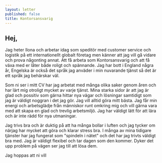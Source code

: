 ```yaml
---
layout: letter
published: false
title: Kontorsansvarig
---
```

## Hej,

Jag heter Ilona och arbetar idag som speditör med customer service och logistik på ett internationellt globalt företag men känner att jag vill gå vidare och prova någonting annat. Att få arbeta som Kontorsansvarig och att få växa med er låter både roligt och spännande. Jag har bott i England några år, Engelska är också det språk jag anväder i min nuvarande tjänst så det är ett språk jag behärskar väl.

Som ni ser i mitt CV har jag arbetat med många olika saker genom åren och har lärt mig otroligt mycket av varje tjänst. Mina starka sidor är att jag är glad och possitiv som gärna hittar nya vägar och lösningar samtidigt som jag är väldigt noggran i det jag gör. Jag vill alltid göra mitt bästa. Jag får min energi och arbetsglädje från människor runt omkring mig och vill gärna vara med att skapa en glad och trevlig arbetsmiljö. Jag har väldigt lätt för att lära och är inte rädd för nya utmaningar.

Jag trivs bra och är duktig på att ha många bollar i luften och jag tycker om närjag har mycket att göra och klarar stress bra. I många av mina tidigare tjänster har jag fungerat som "spindeln i nätet" och det har jag trivts väldigt bra med. Jag är väldigt flexibel och tar dagen som den kommer. Dyker det upp problem på vägen ser jag till att lösa dem. 

Jag hoppas att ni vill




